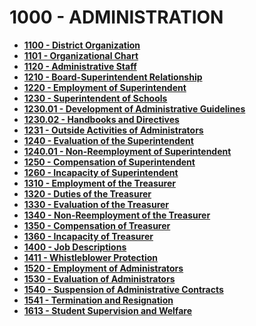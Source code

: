 1000 - ADMINISTRATION
=====================

-   **[1100 - District Organization](po1100.htm)**
-   **[1101 - Organizational Chart](po1101.htm)**
-   **[1120 - Administrative Staff](po1120.htm)**
-   **[1210 - Board-Superintendent Relationship](po1210.htm)**
-   **[1220 - Employment of Superintendent](po1220.htm)**
-   **[1230 - Superintendent of Schools](po1230.htm)**
-   **[1230.01 - Development of Administrative
    Guidelines](po1230.01.htm)**
-   **[1230.02 - Handbooks and Directives](po1230.02.htm)**
-   **[1231 - Outside Activities of Administrators](po1231.htm)**
-   **[1240 - Evaluation of the Superintendent](po1240.htm)**
-   **[1240.01 - Non-Reemployment of Superintendent](po1240.01.htm)**
-   **[1250 - Compensation of Superintendent](po1250.htm)**
-   **[1260 - Incapacity of Superintendent](po1260.htm)**
-   **[1310 - Employment of the Treasurer](po1310.htm)**
-   **[1320 - Duties of the Treasurer](po1320.htm)**
-   **[1330 - Evaluation of the Treasurer](po1330.htm)**
-   **[1340 - Non-Reemployment of the Treasurer](po1340.htm)**
-   **[1350 - Compensation of Treasurer](po1350.htm)**
-   **[1360 - Incapacity of Treasurer](po1360.htm)**
-   **[1400 - Job Descriptions](po1400.htm)**
-   **[1411 - Whistleblower Protection](po1411.htm)**
-   **[1520 - Employment of Administrators](po1520.htm)**
-   **[1530 - Evaluation of Administrators](po1530.htm)**
-   **[1540 - Suspension of Administrative Contracts](po1540.htm)**
-   **[1541 - Termination and Resignation](po1541.htm)**
-   **[1613 - Student Supervision and Welfare](po1613.htm)**

